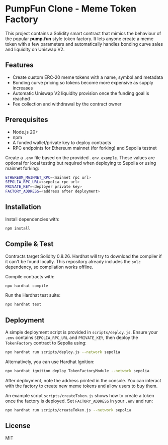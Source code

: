 # PumpFun Clone - Meme Token Factory

This project contains a Solidity smart contract that mimics the behaviour of the popular **pump.fun** style token factory. It lets anyone create a meme token with a few parameters and automatically handles bonding curve sales and liquidity on Uniswap V2.

## Features
- Create custom ERC‑20 meme tokens with a name, symbol and metadata
- Bonding curve pricing so tokens become more expensive as supply increases
- Automatic Uniswap V2 liquidity provision once the funding goal is reached
- Fee collection and withdrawal by the contract owner

## Prerequisites
- Node.js 20+
- npm
- A funded wallet/private key to deploy contracts
- RPC endpoints for Ethereum mainnet (for forking) and Sepolia testnet

Create a `.env` file based on the provided `.env.example`. These values are
optional for local testing but required when deploying to Sepolia or using mainnet
forking:

```bash
ETHEREUM_MAINNET_RPC=<mainnet rpc url>
SEPOLIA_RPC_URL=<sepolia rpc url>
PRIVATE_KEY=<deployer private key>
FACTORY_ADDRESS=<address after deployment>
```

## Installation
Install dependencies with:

```bash
npm install
```

## Compile & Test
Contracts target Solidity 0.8.26. Hardhat will try to download the compiler if it
can't be found locally. This repository already includes the `solc` dependency,
so compilation works offline.

Compile contracts with:

```bash
npx hardhat compile
```

Run the Hardhat test suite:

```bash
npx hardhat test
```

## Deployment
A simple deployment script is provided in `scripts/deploy.js`.
Ensure your `.env` contains `SEPOLIA_RPC_URL` and `PRIVATE_KEY`, then deploy the
`TokenFactory` contract to Sepolia using:

```bash
npx hardhat run scripts/deploy.js --network sepolia
```

Alternatively, you can use Hardhat Ignition:

```bash
npx hardhat ignition deploy TokenFactoryModule --network sepolia
```

After deployment, note the address printed in the console. You can interact with the factory to create new meme tokens and allow users to buy them.

An example script `scripts/createToken.js` shows how to create a token once the
factory is deployed. Set `FACTORY_ADDRESS` in your `.env` and run:

```bash
npx hardhat run scripts/createToken.js --network sepolia
```

## License
MIT
